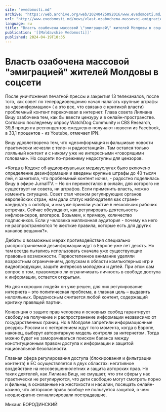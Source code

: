 ```yaml
---
site: "evedomosti.md"
archive: "https://web.archive.org/web/20240425092016/www.evedomosti.md/news/vlast-ozabochena-massovoj-emigraciej-zhitelej-moldovy-v-socs"
url: "http://www.evedomosti.md/news/vlast-ozabochena-massovoj-emigraciej-zhitelej-moldovy-v-socs"
language: ru
title: "Власть озабочена массовой \"эмиграцией\" жителей Молдовы в соцсети"
publication: '[[Moldavskie Vedomosti]]'
published: 2024-04-19T10:35
---
```


# Власть озабочена массовой "эмиграцией" жителей Молдовы в соцсети

После уничтожения печатной прессы и закрытия 13 телеканалов, после того, как совет по телерадиовещанию начал налагать крупные штрафы за «дезинформацию» ( а это все, что связано с критикой власти) проблемный контент перекочевал в интернет. Глава совета Лилиана Вицу озабочена тем, как бы ввести цензуру и в онлайн-пространстве. Согласно последнему опросу WatchDog Community и CBS Research, 39,8 процента респондентов ежедневно получают новости из Facebook, а 33,1 процентов - из Youtube, отмечает IPN.

Вицу удовлетворена тем, что «дезинформация и фальшивые новости практически исчезли с теле- и радиостанций». Там остался только лояльный контент и с никому уже не интересными «говорящими головами». Но соцсети по-прежнему недоступны для цензоров.

«Когда в Кодекс об аудиовизуальных медиауслугах было включено определение дезинформации и введены крупные штрафы до 40 тысяч лей, я заметила, что проблемный контент исчез, - радостно поделилась Вицу в эфире JurnalTV. – Но он переместился в онлайн, для которого не существует ни совета, ни штрафов. Если применить власть, можно изменить ситуацию. Совет стал членом регулирующих органов европейских стран, нам дали статус наблюдателя как стране-кандидату с октября, и мы уже приняли участие в нескольких рабочих встречах. Сейчас обсуждают, как регулировать деятельность инфлюенсеров, влогеров. Возьмем, к примеру, количество подписчиков. Если у человека миллионная аудитория - почему на него не распространяются те жесткие правила, которые есть для других каналов вещания?».

Дебаты о возможных мерах противодействия специально распространяемой дезинформации идут в Европе уже лет десять. Но там всегда пытались использовать сначала уже существующие правовые возможности. Первостепенное внимание уделяли возрастным ограничениям, допускам в области компьютерных игр и видеопродукции, защите интересов молодежи и детей. При этом сам вопрос о том, правомерно ли ограничивать личность в свободе доступа к информации, остается открытым.

Но для «хороших людей» он уже решен, для них регулирование интернета – это политическая проблема, а главная цель – выдавить нелояльных. Вредоносным считается любой контент, содержащий критику правящей партии.

Конвенция о защите прав человека и основных свобод гарантирует свободу на получение и распространение информации независимо от государственных границ. Но в Молдове запретили информационные ресурсы России и с нетерпением ждут того момента, когда в Европе, наконец, выберут авторитарную модель контроля за интернетом. Тогда можно будет не заморачиваться поиском баланса между конституционным правом доступа к информации и защитой национальной безопасности.

Главная сфера регулирования доступа (блокирования и фильтрации контента) в ЕС осуществляется в двух областях: негативное воздействие на несовершеннолетних и защита авторских прав. Но таких деятелей, как Лилиана Вицу, не смущает, что эти сферы у нас практически не регулируются, что дети свободно могут смотреть порно и фильмы, в основанные на жестокости и насилии, посещать онлайн-казино, что авторское право вообще не пользуется защитой, о чем неоднократно сигнализировали пострадавшие.

Михаил БОРОДИНСКИЙ
